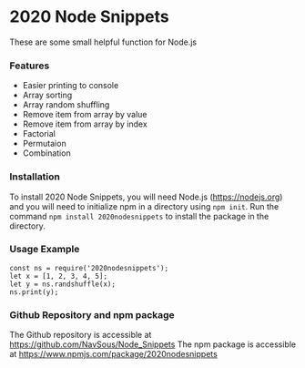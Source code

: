 # 2020 Node Snippets

These are some small helpful function for Node.js

### Features

  - Easier printing to console
  - Array sorting
  - Array random shuffling
  - Remove item from array by value
  - Remove item from array by index
  - Factorial
  - Permutaion
  - Combination

### Installation

To install 2020 Node Snippets, you will need Node.js (https://nodejs.org) and you will need to initialize npm in a directory using ```npm init```. Run the command ```npm install 2020nodesnippets``` to install the package in the directory.

### Usage Example
```
const ns = require('2020nodesnippets');
let x = [1, 2, 3, 4, 5];
let y = ns.randshuffle(x);
ns.print(y);
```
### Github Repository and npm package

The Github repository is accessible at https://github.com/NavSous/Node_Snippets
The npm package is accessible at https://www.npmjs.com/package/2020nodesnippets

